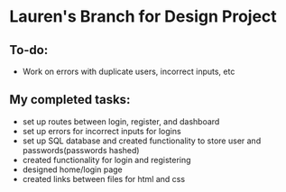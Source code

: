 ﻿# Lauren's Branch for Design Project 

## To-do:
   - Work on errors with duplicate users, incorrect inputs, etc

## My completed tasks:
   - set up routes between login, register, and dashboard
   - set up errors for incorrect inputs for logins
   - set up SQL database and created functionality to store user and passwords(passwords hashed)
   - created functionality for login and registering
   - designed home/login page
   - created links between files for html and css 

